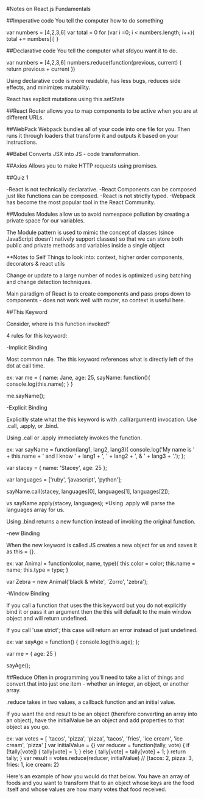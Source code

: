 #Notes on React.js Fundamentals

##Imperative code
You tell the computer how to do something

var numbers = [4,2,3,6]
var total = 0
for (var i =0; i < numbers.length; i++){
  total += numbers[i]
}

##Declarative code
You tell the computer what sfdyou want it to do.

var numbers = [4,2,3,6]
numbers.reduce(function(previous, current) {
  return previous + current
})

Using declarative code is more readable, has less bugs, reduces side effects, and minimizes mutability.

React has explicit mutations using this.setState



##React Router
allows you to map components to be active when you are at different URLs.

<Router history={hashHistory}>
  <Route path = '/' component={Main}>
    <IndexRoute component={Home} />
    <Route path='playerOne' header='Player One' component={PromptContainer} />
    <Route path='playerTwo/:playerOne' header='Player Two' component={PromptContainer}/>
    <Route path='battle' component={ConfirmBattleContainer} />
    <Route path='results' component={ResultsContainer} />
  </Route>
</Router>

##WebPack
Webpack bundles all of your code into one file for you. Then runs it through loaders that transform it and outputs it based on your instructions.

##Babel
 Converts JSX into JS - code transformation.

##Axios
Allows you to make HTTP requests using promises.

##Quiz 1

-React is not technically declarative.
-React Components can be composed just like functions can be composed.
-React is not strictly typed.
-Webpack has become the most popular tool in the React Community.


##Modules
Modules allow us to avoid namespace pollution by creating a private space for our variables.

The Module pattern is used to mimic the concept of classes (since JavaScript doesn’t natively support classes) so that we can store both public and private methods and variables inside a single object 


**Notes to Self
 Things to look into:
 context, higher order components, decorators & react utils

 Change or update to a large number of nodes is optimized using batching and change detection techniques.

 Main paradigm of React is to create components and pass props down to components - does not work well with router, so context is useful here.

 ##This Keyword


Consider, where is this function invoked?

4 rules for this keyword:

-Implicit Binding

  Most common rule. The this keyword references what is directly left of the dot at call time.

ex:
var me = {
  name: Jane,
  age: 25,
  sayName: function(){
    console.log(this.name);
  }
}

me.sayName();


-Explicit Binding

Explicitly state what the this keyword is with .call(argument) invocation. Use .call, .apply, or .bind.

Using .call or .apply immediately invokes the function.

ex:
var sayName = function(lang1, lang2, lang3){
  console.log('My name is ' + this.name + ' and I know ' + lang1 + ', ' + lang2 + ', & ' + lang3 + '.');
};

var stacey = {
  name: 'Stacey',
  age: 25
};

var languages = ['ruby', 'javascript', 'python'];

sayName.call(stacey, languages[0], languages[1], languages[2]);

vs sayName.apply(stacey, languages);
*Using .apply will parse the languages array for us.

Using .bind returns a new function instead of invoking the original function.


-new Binding

When the new keyword is called JS creates a new object for us and saves it as this = {}.

ex:
var Animal = function(color, name, type){
  this.color = color;
  this.name = name;
  this.type = type;
}

var Zebra = new Animal('black & white', 'Zorro', 'zebra');


-Window Binding

If you call a function that uses the this keyword but you do not explicitly bind it or pass it an argument then the this will default to the main window object and will return undefined.

If you call 'use strict'; this case will return an error instead of just undefined.

ex:
var sayAge = function() {
  console.log(this.age);
};

var me = {
  age: 25
}

sayAge();


##Reduce
Often in programming you'll need to take a list of things and convert that into just one item - whether an integer, an object, or another array.

.reduce takes in two values, a callback function and an initial value.

If you want the end result to be an object (therefore converting an array into an object), have the initialValue be an object and add properties to that object as you go.

ex:
var votes = [
  'tacos',
  'pizza',
  'pizza',
  'tacos',
  'fries',
  'ice cream',
  'ice cream',
  'pizza'
]
var initialValue = {}
var reducer = function(tally, vote) {
  if (!tally[vote]) {
    tally[vote] = 1;
  } else {
    tally[vote] = tally[vote] + 1;
  }
  return tally;
}
var result = votes.reduce(reducer, initialValue) // {tacos: 2, pizza: 3, fries: 1, ice cream: 2}

Here's an example of how you would do that below. You have an array of foods and you want to transform that to an object whose keys are the food itself and whose values are how many votes that food received.